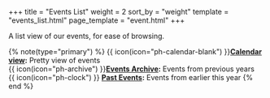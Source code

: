 +++
title = "Events List"
weight = 2
sort_by = "weight"
template = "events_list.html"
page_template = "event.html"
+++

A list view of our events, for ease of browsing.

<!-- more -->

{% note(type="primary") %}
{{ icon(icon="ph-calendar-blank") }}**[Calendar view](@/events/_index.md):** Pretty view of events  
{{ icon(icon="ph-archive") }}**[Events Archive](@/events/archive/_index.md):** Events from previous years  
{{ icon(icon="ph-clock") }} **[Past Events](@/events/archive/current.md):** Events from earlier this year
{% end %}